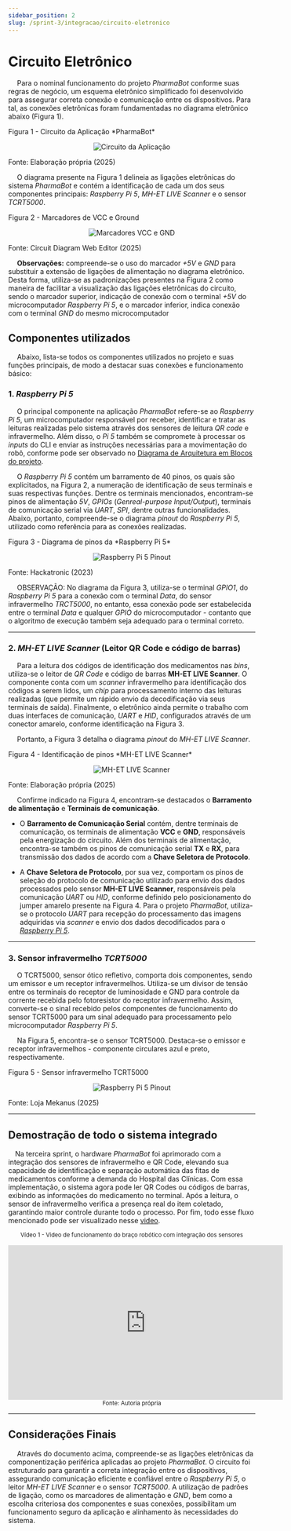 ```yaml
---
sidebar_position: 2
slug: /sprint-3/integracao/circuito-eletronico
---
```


# Circuito Eletrônico

&emsp; Para o nominal funcionamento do projeto *PharmaBot* conforme suas regras de negócio, um esquema eletrônico simplificado foi desenvolvido para assegurar correta conexão e comunicação entre os dispositivos. Para tal, as conexões eletrônicas foram fundamentadas no diagrama eletrônico abaixo (Figura 1). 

<p style={{textAlign: 'center'}}>Figura 1 - Circuito da Aplicação *PharmaBot*</p>

<div align="center">

![Circuito da Aplicação](/img/electronic/finished_circuit.png)

</div>

<p style={{textAlign: 'center'}}>Fonte: Elaboração própria (2025)</p>

&emsp; O diagrama presente na Figura 1 delineia as ligações eletrônicas do sistema *PharmaBot* e contém a identificação de cada um dos seus componentes principais: *Raspberry Pi 5*, *MH-ET LIVE Scanner* e o sensor *TCRT5000*.

<p style={{textAlign: 'center'}}>Figura 2 - Marcadores de VCC e Ground</p>

<div align="center">

![Marcadores VCC e GND](/img/electronic/markers_gnd_vcc.png)

</div>

<p style={{textAlign: 'center'}}>Fonte: Circuit Diagram Web Editor (2025)</p>

&emsp; **Observações:** compreende-se o uso do marcador *+5V* e *GND* para substituir a extensão de ligações de alimentação no diagrama eletrônico. Desta forma, utiliza-se as padronizações presentes na Figura 2 como maneira de facilitar a visualização das ligações eletrônicas do circuito, sendo o marcador superior, indicação de conexão com o terminal *+5V* do microcomputador *Raspberry Pi 5*, e o marcador inferior, indica conexão com o terminal *GND* do mesmo microcomputador

## Componentes utilizados

&emsp; Abaixo, lista-se todos os componentes utilizados no projeto e suas funções principais, de modo a destacar suas conexões e funcionamento básico:

### 1. *Raspberry Pi 5*

&emsp; O principal componente na aplicação *PharmaBot* refere-se ao *Raspberry Pi 5*, um microcomputador responsável por receber, identificar e tratar as leituras realizadas pelo sistema através dos sensores de leitura *QR code* e infravermelho. Além disso, o *Pi 5* também se compromete à processar os *inputs* do CLI e enviar as instruções necessárias para a movimentação do robô, conforme pode ser observado no [Diagrama de Arquitetura em Blocos do projeto](docs/Sprint-2/Arquitetura/diagrama.md).

&emsp; O *Raspberry Pi 5* contém um barramento de 40 pinos, os quais são explicitados, na Figura 2, a numeração de identificação de seus terminais e suas respectivas funções. Dentre os terminais mencionados, encontram-se pinos de alimentação *5V*, *GPIOs* (*Genreal-purpose Input/Output*), terminais de comunicação serial via *UART*, *SPI*, dentre outras funcionalidades. Abaixo, portanto, compreende-se o diagrama *pinout* do *Raspberry Pi 5*, utilizado como referência para as conexões realizadas.

<p style={{textAlign: 'center'}}>Figura 3 - Diagrama de pinos da *Raspberry Pi 5*</p>

<div align="center">

![Raspberry Pi 5 Pinout](/img/electronic/raspberry_pinout.jpg)

</div>

<p style={{textAlign: 'center'}}>Fonte: Hackatronic (2023)</p>

&emsp; OBSERVAÇÃO: No diagrama da Figura 3, utiliza-se o terminal *GPIO1*, do *Raspberry Pi 5* para a conexão com o terminal *Data*, do sensor infravermelho *TRCT5000*, no entanto, essa conexão pode ser estabelecida entre o terminal *Data* e qualquer *GPIO* do microcomputador - contanto que o algoritmo de execução também seja adequado para o terminal correto.

---

### 2. *MH-ET LIVE Scanner* (Leitor QR Code e código de barras)

&emsp; Para a leitura dos códigos de identificação dos medicamentos nas *bins*, utiliza-se o leitor de *QR Code* e código de barras **MH-ET LIVE Scanner**. O componente conta com um *scanner* infravermelho para identificação dos códigos a serem lidos, um *chip* para processamento interno das leituras realizadas (que permite um rápido envio da decodificação via seus terminais de saída). Finalmente, o eletrônico ainda permite o trabalho com duas interfaces de comunicação, *UART* e *HID*, configurados através de um conector amarelo, conforme identificação na Figura 3.

&emsp; Portanto, a Figura 3 detalha o diagrama *pinout* do *MH-ET LIVE Scanner*.

<p style={{textAlign: 'center'}}>Figura 4 - Identificação de pinos *MH-ET LIVE Scanner*</p>

<div align="center">

![MH-ET LIVE Scanner](/img/electronic/mh-et-live.png)

</div>

<p style={{textAlign: 'center'}}>Fonte: Elaboração própria (2025)</p>

&emsp; Confirme indicado na Figura 4, encontram-se destacados o **Barramento de alimentação** e **Terminais de comunicação**.

* O **Barramento de Comunicação Serial** contém, dentre terminais de comunicação, os terminais de alimentação **VCC** e **GND**, responsáveis pela energização do circuito. Além dos terminais de alimentação, encontra-se também os pinos de comunicação serial **TX** e **RX**, para transmissão dos dados de acordo com a **Chave Seletora de Protocolo**.

* A **Chave Seletora de Protocolo**, por sua vez, comportam os pinos de seleção do protocolo de comunicação utilizado para envio dos dados processados pelo sensor **MH-ET LIVE Scanner**, responsáveis pela comunicação *UART* ou *HID*, conforme definido pelo posicionamento do jumper amarelo presente na Figura 4. Para o projeto *PharmaBot*, utiliza-se o protocolo *UART* para recepção do processamento das imagens adquiridas via *scanner* e envio dos dados decodificados para o [*Raspberry Pi 5*](#1-raspberry-pi-5).

---

### 3. Sensor infravermelho *TCRT5000*

&emsp; O TCRT5000, sensor ótico refletivo, comporta dois componentes, sendo um emissor e um receptor infravermelhos. Utiliza-se um divisor de tensão entre os terminais do receptor de luminosidade e GND para controle da corrente recebida pelo fotoresistor do receptor infravermelho. Assim, converte-se o sinal recebido pelos componentes de funcionamento do sensor TCRT5000 para um sinal adequado para processamento pelo microcomputador *Raspberry Pi 5*. 

&emsp; Na Figura 5, encontra-se o sensor TCRT5000. Destaca-se o emissor e receptor infravermelhos - componente circulares azul e preto, respectivamente.

<p style={{textAlign: 'center'}}>Figura 5 - Sensor infravermelho TCRT5000</p>

<div align="center">

![Raspberry Pi 5 Pinout](/img/electronic/ir_sensor.png)

</div>

<p style={{textAlign: 'center'}}>Fonte: Loja Mekanus (2025)</p>

---

## Demostração de todo o sistema integrado

&emsp;Na terceira sprint, o hardware *PharmaBot* foi aprimorado com a integração dos sensores de infravermelho e QR Code, elevando sua capacidade de identificação e separação automática das fitas de medicamentos conforme a demanda do Hospital das Clínicas. Com essa implementação, o sistema agora pode ler QR Codes ou códigos de barras, exibindo as informações do medicamento no terminal. Após a leitura, o sensor de infravermelho verifica a presença real do item coletado, garantindo maior controle durante todo o processo. Por fim, todo esse fluxo mencionado pode ser visualizado nesse [video](https://drive.google.com/file/d/1F46_raCgcBh_TuTKi6FLztHPZMw6Hi-A/view?usp=sharing).

<div align="center" width="100%">

<sub>Vídeo 1 - Video de funcionamento do braço robótico com integração dos sensores</sub>

<iframe width="560" height="315" src="https://www.youtube.com/embed/_lpzDtwCuUM?si=jnpYa8ez530pcXA5" title="YouTube video player" frameborder="0" allow="accelerometer; autoplay; clipboard-write; encrypted-media; gyroscope; picture-in-picture; web-share" referrerpolicy="strict-origin-when-cross-origin" allowfullscreen></iframe>

<br/>
<sup>Fonte: Autoria própria </sup>

</div>

---

## Considerações Finais

&emsp; Através do documento acima, compreende-se as ligações eletrônicas da componentização periférica aplicadas ao projeto *PharmaBot*. O circuito foi estruturado para garantir a correta integração entre os dispositivos, assegurando comunicação eficiente e confiável entre o *Raspberry Pi 5*, o leitor *MH-ET LIVE Scanner* e o sensor *TCRT5000*. A utilização de padrões de ligação, como os marcadores de alimentação e *GND*, bem como a escolha criteriosa dos componentes e suas conexões, possibilitam um funcionamento seguro da aplicação e alinhamento às necessidades do sistema.